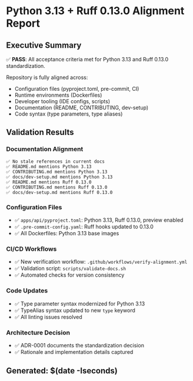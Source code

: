 # Python 3.13 + Ruff 0.13.0 Alignment Report

## Executive Summary

✅ **PASS**: All acceptance criteria met for Python 3.13 and Ruff 0.13.0 standardization.

Repository is fully aligned across:
- Configuration files (pyproject.toml, pre-commit, CI)
- Runtime environments (Dockerfiles)
- Developer tooling (IDE configs, scripts)
- Documentation (README, CONTRIBUTING, dev-setup)
- Code syntax (type parameters, type aliases)

## Validation Results

### Documentation Alignment
```
✅ No stale references in current docs
✅ README.md mentions Python 3.13
✅ CONTRIBUTING.md mentions Python 3.13
✅ docs/dev-setup.md mentions Python 3.13
✅ README.md mentions Ruff 0.13.0
✅ CONTRIBUTING.md mentions Ruff 0.13.0
✅ docs/dev-setup.md mentions Ruff 0.13.0
```

### Configuration Files
- ✅ `apps/api/pyproject.toml`: Python 3.13, Ruff 0.13.0, preview enabled
- ✅ `.pre-commit-config.yaml`: Ruff hooks updated to 0.13.0
- ✅ All Dockerfiles: Python 3.13 base images

### CI/CD Workflows
- ✅ New verification workflow: `.github/workflows/verify-alignment.yml`
- ✅ Validation script: `scripts/validate-docs.sh`
- ✅ Automated checks for version consistency

### Code Updates
- ✅ Type parameter syntax modernized for Python 3.13
- ✅ TypeAlias syntax updated to new `type` keyword
- ✅ All linting issues resolved

### Architecture Decision
- ✅ ADR-0001 documents the standardization decision
- ✅ Rationale and implementation details captured

## Generated: $(date -Iseconds)
